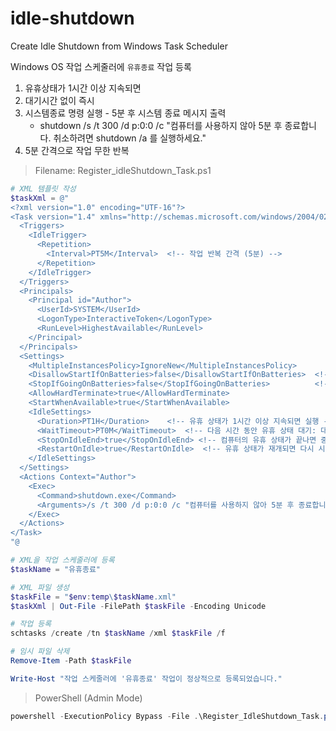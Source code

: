 # idle-shutdown
Create Idle Shutdown from Windows Task Scheduler

Windows OS 작업 스케줄러에 `유휴종료` 작업 등록

1. 유휴상태가 1시간 이상 지속되면
2. 대기시간 없이 즉시
3. 시스템종료 명령 실행 - 5분 후 시스템 종료 메시지 출력
   - shutdown /s /t 300 /d p:0:0 /c "컴퓨터를 사용하지 않아 5분 후 종료합니다. 취소하려면 shutdown /a 를 실행하세요."
4. 5분 간격으로 작업 무한 반복

> Filename: Register_idleShutdown_Task.ps1

```powershell
# XML 템플릿 작성
$taskXml = @"
<?xml version="1.0" encoding="UTF-16"?>
<Task version="1.4" xmlns="http://schemas.microsoft.com/windows/2004/02/mit/task">
  <Triggers>
    <IdleTrigger>
      <Repetition>
        <Interval>PT5M</Interval>  <!-- 작업 반복 간격 (5분) -->
      </Repetition>
    </IdleTrigger>
  </Triggers>
  <Principals>
    <Principal id="Author">
      <UserId>SYSTEM</UserId>
      <LogonType>InteractiveToken</LogonType>
      <RunLevel>HighestAvailable</RunLevel>
    </Principal>
  </Principals>
  <Settings>
    <MultipleInstancesPolicy>IgnoreNew</MultipleInstancesPolicy>
    <DisallowStartIfOnBatteries>false</DisallowStartIfOnBatteries>  <!-- 배터리 상태에서도 실행 -->
    <StopIfGoingOnBatteries>false</StopIfGoingOnBatteries>          <!-- 배터리 상태로 전환돼도 중단 안 함 -->
    <AllowHardTerminate>true</AllowHardTerminate>
    <StartWhenAvailable>true</StartWhenAvailable>
    <IdleSettings>
      <Duration>PT1H</Duration>    <!-- 유휴 상태가 1시간 이상 지속되면 실행 -->
      <WaitTimeout>PT0M</WaitTimeout>  <!-- 다음 시간 동안 유휴 상태 대기: 대기 안 함 -->
      <StopOnIdleEnd>true</StopOnIdleEnd> <!-- 컴퓨터의 유휴 상태가 끝나면 중지 -->
      <RestartOnIdle>true</RestartOnIdle>  <!-- 유휴 상태가 재개되면 다시 시작 -->
    </IdleSettings>
  </Settings>
  <Actions Context="Author">
    <Exec>
      <Command>shutdown.exe</Command>
      <Arguments>/s /t 300 /d p:0:0 /c "컴퓨터를 사용하지 않아 5분 후 종료합니다. 취소하려면 shutdown /a 를 실행하세요."</Arguments>
    </Exec>
  </Actions>
</Task>
"@

# XML을 작업 스케줄러에 등록
$taskName = "유휴종료"

# XML 파일 생성
$taskFile = "$env:temp\$taskName.xml"
$taskXml | Out-File -FilePath $taskFile -Encoding Unicode

# 작업 등록
schtasks /create /tn $taskName /xml $taskFile /f

# 임시 파일 삭제
Remove-Item -Path $taskFile

Write-Host "작업 스케줄러에 '유휴종료' 작업이 정상적으로 등록되었습니다."

```

> PowerShell (Admin Mode)

```powershell
powershell -ExecutionPolicy Bypass -File .\Register_IdleShutdown_Task.ps1
```

